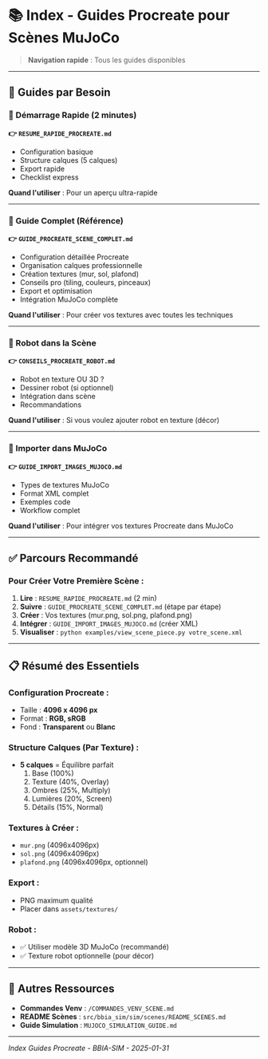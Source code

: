 # 📚 Index - Guides Procreate pour Scènes MuJoCo

> **Navigation rapide** : Tous les guides disponibles

---

## 🎯 Guides par Besoin

### **🚀 Démarrage Rapide (2 minutes)**

**👉 `RESUME_RAPIDE_PROCREATE.md`**
- Configuration basique
- Structure calques (5 calques)
- Export rapide
- Checklist express

**Quand l'utiliser** : Pour un aperçu ultra-rapide

---

### **📖 Guide Complet (Référence)**

**👉 `GUIDE_PROCREATE_SCENE_COMPLET.md`**
- Configuration détaillée Procreate
- Organisation calques professionnelle
- Création textures (mur, sol, plafond)
- Conseils pro (tiling, couleurs, pinceaux)
- Export et optimisation
- Intégration MuJoCo complète

**Quand l'utiliser** : Pour créer vos textures avec toutes les techniques

---

### **🤖 Robot dans la Scène**

**👉 `CONSEILS_PROCREATE_ROBOT.md`**
- Robot en texture OU 3D ?
- Dessiner robot (si optionnel)
- Intégration dans scène
- Recommandations

**Quand l'utiliser** : Si vous voulez ajouter robot en texture (décor)

---

### **🔧 Importer dans MuJoCo**

**👉 `GUIDE_IMPORT_IMAGES_MUJOCO.md`**
- Types de textures MuJoCo
- Format XML complet
- Exemples code
- Workflow complet

**Quand l'utiliser** : Pour intégrer vos textures Procreate dans MuJoCo

---

## ✅ Parcours Recommandé

### **Pour Créer Votre Première Scène** :

1. **Lire** : `RESUME_RAPIDE_PROCREATE.md` (2 min)
2. **Suivre** : `GUIDE_PROCREATE_SCENE_COMPLET.md` (étape par étape)
3. **Créer** : Vos textures (mur.png, sol.png, plafond.png)
4. **Intégrer** : `GUIDE_IMPORT_IMAGES_MUJOCO.md` (créer XML)
5. **Visualiser** : `python examples/view_scene_piece.py votre_scene.xml`

---

## 📋 Résumé des Essentiels

### **Configuration Procreate** :
- Taille : **4096 x 4096 px**
- Format : **RGB, sRGB**
- Fond : **Transparent** ou **Blanc**

### **Structure Calques (Par Texture)** :
- **5 calques** = Équilibre parfait
  1. Base (100%)
  2. Texture (40%, Overlay)
  3. Ombres (25%, Multiply)
  4. Lumières (20%, Screen)
  5. Détails (15%, Normal)

### **Textures à Créer** :
- `mur.png` (4096x4096px)
- `sol.png` (4096x4096px)
- `plafond.png` (4096x4096px, optionnel)

### **Export** :
- PNG maximum qualité
- Placer dans `assets/textures/`

### **Robot** :
- ✅ Utiliser modèle 3D MuJoCo (recommandé)
- ✅ Texture robot optionnelle (pour décor)

---

## 🔗 Autres Ressources

- **Commandes Venv** : `/COMMANDES_VENV_SCENE.md`
- **README Scènes** : `src/bbia_sim/sim/scenes/README_SCENES.md`
- **Guide Simulation** : `MUJOCO_SIMULATION_GUIDE.md`

---

*Index Guides Procreate - BBIA-SIM - 2025-01-31*

